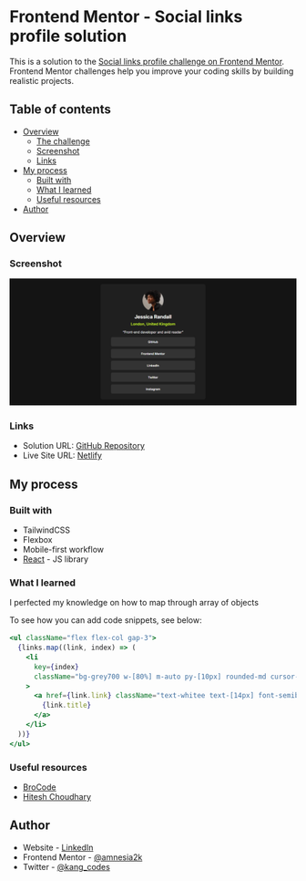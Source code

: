 # Frontend Mentor - Social links profile solution

This is a solution to the [Social links profile challenge on Frontend Mentor](https://www.frontendmentor.io/challenges/social-links-profile-UG32l9m6dQ). Frontend Mentor challenges help you improve your coding skills by building realistic projects.

## Table of contents

- [Overview](#overview)
  - [The challenge](#the-challenge)
  - [Screenshot](#screenshot)
  - [Links](#links)
- [My process](#my-process)
  - [Built with](#built-with)
  - [What I learned](#what-i-learned)
  - [Useful resources](#useful-resources)
- [Author](#author)

## Overview

### Screenshot

![](./public/image.png)

### Links

- Solution URL: [GitHub Repository](https://github.com/amnesia2k/social-links-profilee)
- Live Site URL: [Netlify](https://social-linkss-profilee.netlify.app/)

## My process

### Built with

- TailwindCSS
- Flexbox
- Mobile-first workflow
- [React](https://reactjs.org/) - JS library

### What I learned

I perfected my knowledge on how to map through array of objects

To see how you can add code snippets, see below:

```jsx
<ul className="flex flex-col gap-3">
  {links.map((link, index) => (
    <li
      key={index}
      className="bg-grey700 w-[80%] m-auto py-[10px] rounded-md cursor-pointer"
    >
      <a href={link.link} className="text-whitee text-[14px] font-semibold">
        {link.title}
      </a>
    </li>
  ))}
</ul>
```

### Useful resources

- [BroCode](https://youtube.com/@BroCodez)
- [Hitesh Choudhary](https://youtube.com/@HiteshCodeLab)

## Author

- Website - [LinkedIn](https://linkedin.com/in/olatilewaolatoye)
- Frontend Mentor - [@amnesia2k](https://www.frontendmentor.io/profile/amnesia2k)
- Twitter - [@kang_codes](https://x.com/kang_codes)
